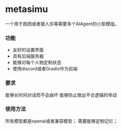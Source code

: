 # metasimu
一个用于跑团或者狼人杀等需要多个AIAgent的小型模组。
### 功能
- 友好的设置界面
- 具有后端服务器
- 能够对每个人物定制状态
- 使用discord或者Gradio作为前端
### 要求
能够长时间对话而不会崩坏
能够防止做出不合逻辑的举动
### 使用方法
所有模型都是openai或者兼容模型；
需要能够定制记忆；


